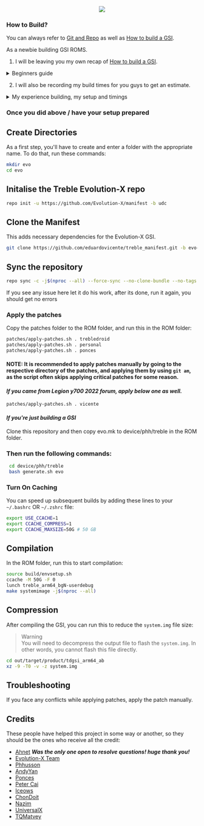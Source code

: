 <p align="center">
  <img src="https://avatars.githubusercontent.com/u/66854612?s=200&v=4">
</p>

### How to Build?
You can always refer to [Git and Repo](https://source.android.com/source/using-repo.html) as well as [How to build a GSI](https://github.com/phhusson/treble_experimentations/wiki/How-to-build-a-GSI%3F).

As a newbie building GSI ROMS.

1. I will be leaving you my own recap of [How to build a GSI](https://github.com/phhusson/treble_experimentations/wiki/How-to-build-a-GSI%3F).
<details>
  <summary>Beginners guide</summary>

### Prerequisites
- Use Ubuntu or [WSL2](https://github.com/eduardovicente/compilingEvoGsi/tree/main#using-wsl)
- Good laptop (12 cores and 16gb RAM at least) and patience (This is my experience)

In other words

1. If you're going with Ubuntu via dual boot, main OS or VM go directly to [Steps for Begginers](https://github.com/eduardovicente/compilingEvoGsi/tree/main#Steps-for-begginers)

2. If you're using windows and would like to try WSL2, go [Using WSL](https://github.com/eduardovicente/compilingEvoGsi/tree/main#using-wsl)

### Using WSL
1. Open powershell window with Admin privileges.
2. Run below command.
```bash
wsl --install
```
3. After done, reboot your laptop
***Note:*** by default Ubuntu LTS is installed, this is what we need

## Steps for begginers
### 0. Before you start, update and upgrade your ubuntu/ubuntu wsl
```bash
 sudo apt update && apt upgrade
```

### 1. Install SDK
*In your HOME directory*
```bash
sudo apt install unzip
mkdir platformtools
cd platformtools/
wget https://dl.google.com/android/repository/platform-tools-latest-linux.zip
unzip platform-tools-latest-linux.zip -d ~
```
Now we have to add `adb` and `fastboot` to our path. Open ~/.profile (```nano  ~/.profile```) and add the following:
```
# add Android SDK platform tools to path
if [ -d "$HOME/platform-tools" ] ; then
    PATH="$HOME/platform-tools:$PATH"
fi
```
Then, run this to update your environment. ```source ~/.profile```

### 2. Install build packages
```
sudo apt-get install bc bison build-essential curl flex g++-multilib gcc-multilib git gnupg gperf libxml2 -y
sudo apt-get install lib32z1-dev liblz4-tool libncurses5-dev libsdl1.2-dev libwxgtk3.0-gtk3-dev imagemagick git -y
sudo apt-get install lunzip lzop schedtool squashfs-tools xsltproc zip zlib1g-dev openjdk-8-jdk python-is-python3 perl -y
sudo apt-get install xmlstarlet virtualenv xz-utils rr jq libncurses5 pngcrush lib32ncurses5-dev git-lfs libxml2 -y
sudo apt-get install openjdk-11-jdk-headless -y
sudo apt-get install ccache -y
```
### 3. Install the repo command

Enter the following to download the repo binary and make it executable (runnable):

```
mkdir -p ~/bin
curl https://storage.googleapis.com/git-repo-downloads/repo > ~/bin/repo
chmod a+x ~/bin/repo
```

Put the ~/bin directory in your path of execution
In recent versions of Ubuntu, ~/bin should already be in your PATH. You can check this by opening ~/.profile with a text editor and verifying the following code exists (add it if it is missing):

#### How to review this?
``` bash
nano  ~/.profile
```
Verify that below lines exists otherwise add them.
```
# set PATH so it includes user's private bin if it exists
if [ -d "$HOME/bin" ] ; then
    PATH="$HOME/bin:$PATH"
fi
```
Then, use this to update your environment.

```source ~/.profile```

### 4. Configure git

You’ll need to set up your git identity in order to sync the source, run these commands:

```
git config --global user.name "your username"
git config --global user.email yourmail@example.com
```

### 5. Turn on caching to speed up build

You can speed up subsequent builds by adding these lines to your ~/.bashrc OR ~/.zshrc file:

```
export USE_CCACHE=1
export CCACHE_COMPRESS=1
export CCACHE_MAXSIZE=50G # 50 GB
```
</details>
   
2. I will also be recording my build times for you guys to get an estimate.
   
<details>
  <summary>My experience building, my setup and timings</summary>
  
  ## ***Using same internet bandwidth speed - 100mbs***
  
  ### Lenovo legion y530 laptop, i7 8th gen, 32gb ram ddr4 (2666mhz), nvme 2.0
  - Jobs: 16
  - Repo Sync time : 2:10 hrs
  - Build time : 5:50 hrs
    
  ### Lenovo legion 5 Pro laptop, i7 12th gen, 20gb ram ddr5 (4800mhz), nvme 3.0
  - Jobs: 20
  - Repo Sync time : 2:10 hrs
  - Build time : 2:05 hrs
    
</details>


### Once you did above / have your setup prepared

## Create Directories
As a first step, you'll have to create and enter a folder with the appropriate name.
To do that, run these commands:

```bash
mkdir evo
cd evo
```

## Initalise the Treble Evolution-X repo
```bash
repo init -u https://github.com/Evolution-X/manifest -b udc
```

## Clone the Manifest
This adds necessary dependencies for the Evolution-X GSI.
```bash
git clone https://github.com/eduardovicente/treble_manifest.git -b evo-udc .repo/local_manifests
```

## Sync the repository
```bash
repo sync -c -j$(nproc --all) --force-sync --no-clone-bundle --no-tags
```
If you see any issue here let it do his work, after its done, run it again, you should get no errors

### Apply the patches
Copy the patches folder to the ROM folder, and run this in the ROM folder:
```bash
patches/apply-patches.sh . trebledroid
patches/apply-patches.sh . personal
patches/apply-patches.sh . ponces
```
#### NOTE: It is recommended to apply patches manually by going to the respective directory of the patches, and applying them by using `git am`, as the script often skips applying critical patches for some reason.

  #### ***If you came from Legion y700 2022 forum, apply below one as well.***
```bash
patches/apply-patches.sh . vicente
```

  #### ***If you're just building a GSI***
Clone this repository and then copy evo.mk to device/phh/treble in the ROM folder. 

### Then run the following commands:
```bash
 cd device/phh/treble
 bash generate.sh evo
```

### Turn On Caching
You can speed up subsequent builds by adding these lines to your `~/.bashrc` OR `~/.zshrc` file:

```bash
export USE_CCACHE=1
export CCACHE_COMPRESS=1
export CCACHE_MAXSIZE=50G # 50 GB
```

## Compilation 
In the ROM folder, run this to start compilation:

```bash
source build/envsetup.sh
ccache -M 50G -F 0
lunch treble_arm64_bgN-userdebug 
make systemimage -j$(nproc --all)
```

## Compression
After compiling the GSI, you can run this to reduce the `system.img` file size:
> Warning<br>
> You will need to decompress the output file to flash the `system.img`. In other words, you cannot flash this file directly.

```bash
cd out/target/product/tdgsi_arm64_ab
xz -9 -T0 -v -z system.img 
```

## Troubleshooting
If you face any conflicts while applying patches, apply the patch manually.

## Credits
These people have helped this project in some way or another, so they should be the ones who receive all the credit:
- [Ahnet](https://github.com/ahnet-69) ***Was the only one open to resolve questions! huge thank you!***
- [Evolution-X Team](https://github.com/Evolution-X)
- [Phhusson](https://github.com/phhusson)
- [AndyYan](https://github.com/AndyCGYan)
- [Ponces](https://github.com/ponces)
- [Peter Cai](https://github.com/PeterCxy)
- [Iceows](https://github.com/Iceows)
- [ChonDoit](https://github.com/ChonDoit)
- [Nazim](https://github.com/naz664)
- [UniversalX](https://github.com/orgs/UniversalX-devs/)
- [TQMatvey](https://github.com/TQMatvey)
